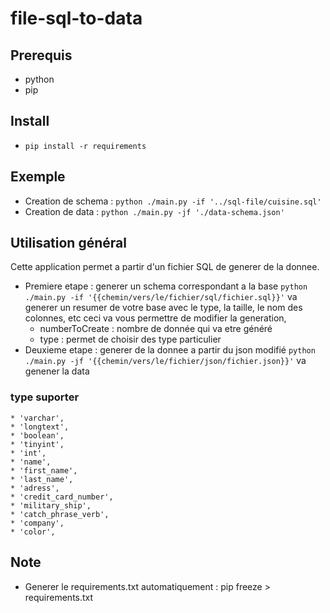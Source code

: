 # file-sql-to-data

## Prerequis
 * python
 * pip

## Install
 * `pip install -r requirements`

## Exemple
 * Creation de schema : `python ./main.py -if '../sql-file/cuisine.sql'`
 * Creation de data : `python ./main.py -jf './data-schema.json'`


## Utilisation général
Cette application permet a partir d'un fichier SQL de generer de la donnee.
  * Premiere etape : generer un schema correspondant a la base
  	`python ./main.py -if '{{chemin/vers/le/fichier/sql/fichier.sql}}'`
  	va generer un resumer de votre base avec le type, la taille, le nom des colonnes, etc
  	ceci va vous permettre de modifier la generation,
  	* numberToCreate : nombre de donnée qui va etre généré
  	* type : permet de choisir des type particulier
  * Deuxieme etape : generer de la donnee a partir du json modifié
  	`python ./main.py -jf '{{chemin/vers/le/fichier/json/fichier.json}}'`
  	va genener la data

### type suporter

	* 'varchar', 
	* 'longtext', 
	* 'boolean', 
	* 'tinyint', 
	* 'int', 
	* 'name', 
	* 'first_name', 
	* 'last_name',
	* 'adress', 
	* 'credit_card_number', 
	* 'military_ship', 
	* 'catch_phrase_verb', 
	* 'company',
	* 'color',

## Note
 * Generer le requirements.txt automatiquement : pip freeze > requirements.txt